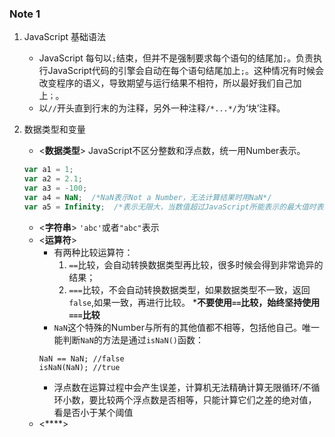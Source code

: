 <!-- javaScript note 1 -->
### Note 1
1. JavaScript 基础语法
    * JavaScript 每句以`;`结束，但并不是强制要求每个语句的结尾加`;`。负责执行JavaScript代码的引擎会自动在每个语句结尾加上`;`。这种情况有时候会改变程序的语义，导致期望与运行结果不相符，所以最好我们自己加上`；`。
    * 以`//`开头直到行末的为注释，另外一种注释`/*...*/`为‘块’注释。


2. 数据类型和变量
    * <**数据类型**> JavaScript不区分整数和浮点数，统一用Number表示。
    ``` javascript
    var a1 = 1;
    var a2 = 2.1;
    var a3 = -100;
    var a4 = NaN;  /*NaN表示Not a Number，无法计算结果时用NaN*/
    var a5 = Infinity;  /*表示无限大，当数值超过JavaScript所能表示的最大值时表示*/
    ```
    * <**字符串**> `'abc'`或者`"abc"`表示
    * <**运算符**>
        * 有两种比较运算符：
            1. `==`比较，会自动转换数据类型再比较，很多时候会得到非常诡异的结果；
            2. `===`比较，不会自动转换数据类型，如果数据类型不一致，返回`false`,如果一致，再进行比较。
            ***不要使用`==`比较，始终坚持使用`===`比较**
        * `NaN`这个特殊的Number与所有的其他值都不相等，包括他自己。唯一能判断`NaN`的方法是通过`isNaN()`函数：
        ```
        NaN == NaN; //false
        isNaN(NaN); //true
        ```
        * 浮点数在运算过程中会产生误差，计算机无法精确计算无限循环/不循环小数，要比较两个浮点数是否相等，只能计算它们之差的绝对值，看是否小于某个阈值
    * <****>